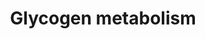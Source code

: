 ---
annotations:
- id: PW:0000533
  parent: classic metabolic pathway
  type: Pathway Ontology
  value: glycogen metabolic pathway
authors:
- MaintBot
- AlexanderPico
- Christine Chichester
- Mkutmon
- Eweitz
description: 'Glycogen is a very large, branched polymer of glucose residues. Within
  skeletal muscle and liver glucose is stored as glycogen. In the liver, glycogen
  synthesis and degradation are regulated to maintain blood-glucose levels as required
  to meet the needs of the organism as a whole. In contrast, in muscle, these processes
  are regulated to meet the energy needs of the muscle itself.   ''''''Glycogen synthesis''''''
  is, unlike its breakdown, endergonic. This means that glycogen synthesis requires
  the input of energy. Energy for glycogen synthesis comes from UTP, which reacts
  with glucose-1-phosphate, forming UDP-glucose, in reaction catalyzed by UDP-glucose
  pyrophosphorylase. Glycogen is synthesized from monomers of UDP-glucose by the enzyme
  glycogen synthase, which progressively lengthens the glycogen chain with (a1->4)
  bonded glucose. As glycogen synthase can only lengthen an existing chain, the protein
  glycogenin is needed to initiate the synthesis of glycogen. The glycogen-branching
  enzyme, amylo (a1->4) to (a1->6) transglycosylase, catalyzes the transfer of a terminal
  fragment of 6-7 glucose residues from a nonreducing end to the C-6 hydroxyl group
  of a glucose residue deeper into the interior of the glycogen molecule. The branching
  enzyme can act upon only a branch having at least 11 residues, and the enzyme may
  transfer to the same glucose chain or adjacent glucose chains.  ''''''Glycogen degradation''''''
  consists of three steps: (1) the release of glucose 1-phosphate from glycogen, (2)
  the remodeling of the glycogen substrate to permit further degradation, and (3)
  the conversion of glucose 1-phosphate into glucose 6-phosphate for further metabolism.  Information
  partly derived from "Biochemistry" by Stryer and [http://en.wikipedia.org/wiki/Glycogen
  Wikipedia].'
last-edited: 2021-05-21
organisms:
- Canis familiaris
redirect_from:
- /index.php/Pathway:WP1189
- /instance/WP1189
revision: null
schema-jsonld:
- '@context': https://schema.org/
  '@id': https://wikipathways.github.io/pathways/WP1189.html
  '@type': Dataset
  creator:
    '@type': Organization
    name: WikiPathways
  description: 'Glycogen is a very large, branched polymer of glucose residues. Within
    skeletal muscle and liver glucose is stored as glycogen. In the liver, glycogen
    synthesis and degradation are regulated to maintain blood-glucose levels as required
    to meet the needs of the organism as a whole. In contrast, in muscle, these processes
    are regulated to meet the energy needs of the muscle itself.   ''''''Glycogen
    synthesis'''''' is, unlike its breakdown, endergonic. This means that glycogen
    synthesis requires the input of energy. Energy for glycogen synthesis comes from
    UTP, which reacts with glucose-1-phosphate, forming UDP-glucose, in reaction catalyzed
    by UDP-glucose pyrophosphorylase. Glycogen is synthesized from monomers of UDP-glucose
    by the enzyme glycogen synthase, which progressively lengthens the glycogen chain
    with (a1->4) bonded glucose. As glycogen synthase can only lengthen an existing
    chain, the protein glycogenin is needed to initiate the synthesis of glycogen.
    The glycogen-branching enzyme, amylo (a1->4) to (a1->6) transglycosylase, catalyzes
    the transfer of a terminal fragment of 6-7 glucose residues from a nonreducing
    end to the C-6 hydroxyl group of a glucose residue deeper into the interior of
    the glycogen molecule. The branching enzyme can act upon only a branch having
    at least 11 residues, and the enzyme may transfer to the same glucose chain or
    adjacent glucose chains.  ''''''Glycogen degradation'''''' consists of three steps:
    (1) the release of glucose 1-phosphate from glycogen, (2) the remodeling of the
    glycogen substrate to permit further degradation, and (3) the conversion of glucose
    1-phosphate into glucose 6-phosphate for further metabolism.  Information partly
    derived from "Biochemistry" by Stryer and [http://en.wikipedia.org/wiki/Glycogen
    Wikipedia].'
  keywords:
  - AGL
  - CALM1
  - CALM2
  - CALM3
  - GBE1
  - GSK3A
  - GSK3B
  - GYG1
  - GYG2
  - GYS1
  - GYS2
  - Glucose
  - Glucose 1-phosphate
  - Glucose-1-phosphate
  - Glucose-6-phosphate
  - Glycogen
  - Glycogen (n+1)
  - PGM1
  - PHKA1
  - PHKA2
  - PHKB
  - PHKG1
  - PHKG2
  - PPP2CA
  - PPP2CB
  - PPP2R1A
  - PPP2R1B
  - PPP2R2A
  - PPP2R2B
  - PPP2R2C
  - PPP2R3A
  - PPP2R3B
  - PPP2R4
  - PPP2R5A
  - PPP2R5B
  - PPP2R5C
  - PPP2R5D
  - PPP2R5E
  - PYGB
  - PYGL
  - PYGM
  - UDP-glucose
  - UGP2
  - cAMP
  license: CC0
  name: Glycogen metabolism
seo: CreativeWork
title: Glycogen metabolism
wpid: WP1189
---